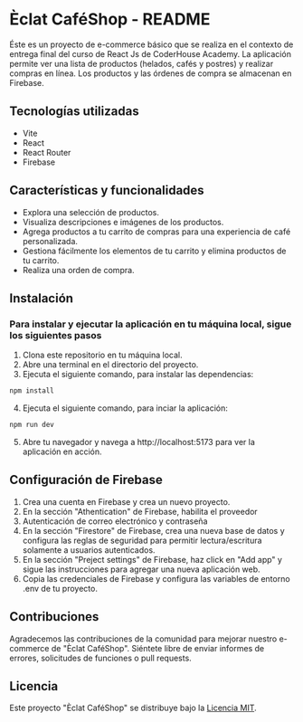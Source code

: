 # Èclat CaféShop - README
Éste es un proyecto de e-commerce básico que se realiza en el contexto de entrega final del curso de React Js de CoderHouse Academy.
La aplicación permite ver una lista de productos (helados, cafés y postres) y realizar compras en línea. Los productos y las órdenes de compra se almacenan en Firebase.

## Tecnologías utilizadas
- Vite
- React
- React Router
- Firebase

## Características y funcionalidades
- Explora una selección de productos.
- Visualiza descripciones e imágenes de los productos.
- Agrega productos a tu carrito de compras para una experiencia de café personalizada.
- Gestiona fácilmente los elementos de tu carrito y elimina productos de tu carrito.
- Realiza una orden de compra.


## Instalación
### Para instalar y ejecutar la aplicación en tu máquina local, sigue los siguientes pasos
1. Clona este repositorio en tu máquina local.
2. Abre una terminal en el directorio del proyecto.
3. Ejecuta el siguiente comando, para instalar las dependencias:
```bash
npm install
```
4. Ejecuta el siguiente comando, para inciar la aplicación:
```bash
npm run dev
```
5. Abre tu navegador y navega a http://localhost:5173 para ver la aplicación en acción.


## Configuración de Firebase
1. Crea una cuenta en Firebase y crea un nuevo proyecto.
2. En la sección "Athentication" de Firebase, habilita el proveedor 
3. Autenticación de correo electrónico y contraseña
4. En la sección "Firestore" de Firebase, crea una nueva base de datos y configura las reglas de seguridad para permitir lectura/escritura solamente a usuarios autenticados.
5. En la sección "Preject settings" de Firebase, haz click en "Add app" y sigue las instrucciones para agregar una nueva aplicación web. 
6. Copia las credenciales de Firebase y configura las variables de entorno .env de tu proyecto.


## Contribuciones
Agradecemos las contribuciones de la comunidad para mejorar nuestro e-commerce de "Èclat CaféShop". Siéntete libre de enviar informes de errores, solicitudes de funciones o pull requests.

## Licencia
Este proyecto "Èclat CaféShop" se distribuye bajo la [Licencia MIT](LICENSE).
